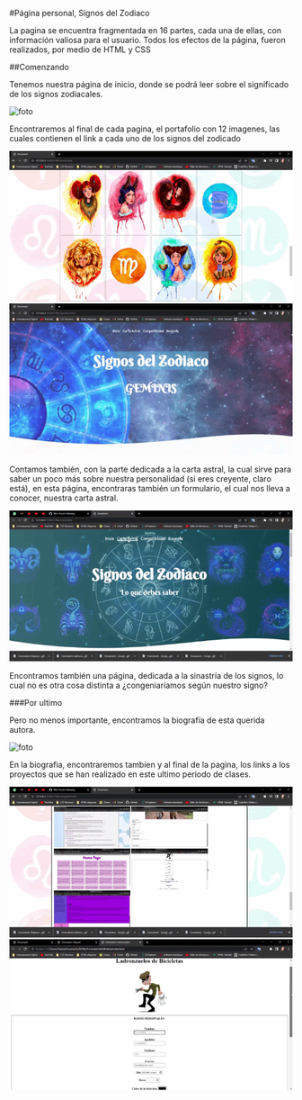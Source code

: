 #Página personal, Signos del Zodiaco

La pagina se encuentra fragmentada en 16 partes, cada una de ellas, con información valiosa para el usuario.
Todos los efectos de la página, fueron realizados, por medio de HTML y CSS

##Comenzando

Tenemos nuestra página de inicio, donde se podrá leer sobre el significado de los signos zodiacales.

![foto](../Gifs/ini.gif)

Encontraremos al final de cada pagina, el portafolio con 12 imagenes, las cuales contienen el link a cada uno de los signos del zodicado

![foto](../Gifs/img%20hover.gif)
![foto](../Gifs/pag%20signos.gif)

Contamos también, con la parte dedicada a la carta astral, la cual sirve para saber un poco más sobre nuestra personalidad (si eres creyente, claro está), en esta página, encontraras también un formulario, el cual nos lleva a conocer, nuestra carta astral.

![foto](../Gifs/form%20carta.gif)

Encontramos también una página, dedicada a la sinastría de los signos, lo cual no es otra cosa distinta a ¿congeniaríamos según nuestro signo?

###Por ultimo 

Pero no menos importante, encontramos la biografía de esta querida autora.

![foto](../Gifs/Biog.gif)

En la biografia, encontraremos tambien y al final de la pagina, los links a los proyectos que se han realizado en este ultimo periodo de clases.

![foto](../Gifs/Biog%20proy.gif)
![foto](../Gifs/ptoy%20ladron.gif)


